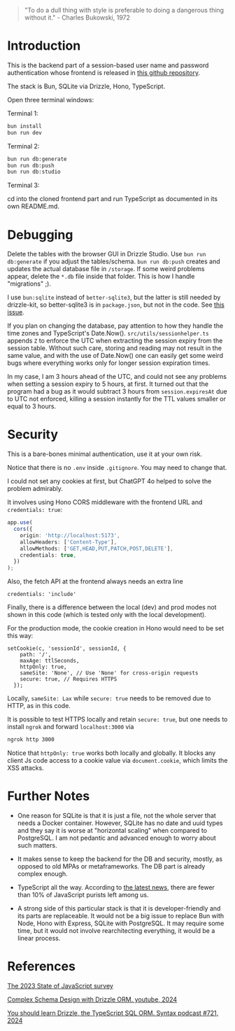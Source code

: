 > "To do a dull thing with style is preferable to doing a dangerous thing without it." - Charles Bukowski, 1972

# Introduction

This is the backend part of a session-based user name and password authentication whose frontend is released in [this github repository](https://github.com/aabbtree77/auth-starter-frontend).

The stack is Bun, SQLite via Drizzle, Hono, TypeScript. 

Open three terminal windows:

Terminal 1:

```sh
bun install
bun run dev
```

Terminal 2:

```sh
bun run db:generate
bun run db:push
bun run db:studio
```

Terminal 3:

cd into the cloned frontend part and run TypeScript as documented in its own README.md.

# Debugging

Delete the tables with the browser GUI in Drizzle Studio. Use `bun run db:generate` if you adjust the tables/schema. `bun run db:push` creates and updates the actual database file in `/storage`. If some weird problems appear, delete the `*.db` file inside that folder. This is how I handle "migrations" ;). 

I use `bun:sqlite` instead of `better-sqlite3`, but the latter is still needed by drizzle-kit, so better-sqlite3 is in `package.json`, but not in the code. See [this issue](https://github.com/drizzle-team/drizzle-orm/issues/1520).

If you plan on changing the database, pay attention to how they handle the time zones and TypeScript's Date.Now(). `src/utils/sessionhelper.ts` appends `Z` to enforce the UTC when extracting the session expiry from the session table. Without such care, storing and reading may not result in the same value, and with the use of Date.Now() one can easily get some weird bugs where everything works only for longer session expiration times. 

In my case, I am 3 hours ahead of the UTC, and could not see any problems when setting a session expiry to 5 hours, at first. It turned out that the program had a bug as it would subtract 3 hours from `session.expiresAt` due to UTC not enforced, killing a session instantly for the TTL values smaller or equal to 3 hours.

# Security

This is a bare-bones minimal authentication, use it at your own risk. 

Notice that there is no `.env` inside `.gitignore`. You may need to change that.

I could not set any cookies at first, but ChatGPT 4o helped to solve the problem admirably.

It involves using Hono CORS middleware with the frontend URL and `credentials: true`:

```ts
app.use(
  cors({
    origin: 'http://localhost:5173',
    allowHeaders: ['Content-Type'],
    allowMethods: ['GET,HEAD,PUT,PATCH,POST,DELETE'],
    credentials: true,
  })
);
```

Also, the fetch API at the frontend always needs an extra line

```
credentials: 'include'
```

Finally, there is a difference between the local (dev) and prod modes not shown in this code (which is tested only with the local development).

For the production mode, the cookie creation in Hono would need to be set this way:

```
setCookie(c, 'sessionId', sessionId, {
    path: '/',
    maxAge: ttlSeconds,
    httpOnly: true,
    sameSite: 'None', // Use 'None' for cross-origin requests
    secure: true, // Requires HTTPS
  });
```

Locally, `sameSite: Lax` while `secure: true` needs to be removed due to HTTP, as in this code. 

It is possible to test HTTPS locally and retain `secure: true`, but one needs to install `ngrok` and forward `localhost:3000` via

```sh
ngrok http 3000
```

Notice that `httpOnly: true` works both locally and globally. It blocks any client Js code access to a cookie value via `document.cookie`, which limits the XSS attacks.

# Further Notes

- One reason for SQLite is that it is just a file, not the whole server that needs a Docker container. However, SQLite has no date and uuid types and they say it is worse at "horizontal scaling" when compared to PostgreSQL. I am not pedantic and advanced enough to worry about such matters.

- It makes sense to keep the backend for the DB and security, mostly, as opposed to old MPAs or metaframeworks. The DB part is already complex enough.

- TypeScript all the way. According to [the latest news](https://2023.stateofjs.com/en-US/usage/), there are fewer than 10% of JavaScript purists left among us.

- A strong side of this particular stack is that it is developer-friendly and its parts are replaceable. It would not be a big issue to replace Bun with Node, Hono with Express, SQLite with PostgreSQL. It may require some time, but it would not involve rearchitecting everything, it would be a linear process.

# References

[The 2023 State of JavaScript survey](https://2023.stateofjs.com/en-US/usage/)

[Complex Schema Design with Drizzle ORM. youtube, 2024](https://www.youtube.com/watch?v=vLze97zZKsU&t=2305s)

[You should learn Drizzle, the TypeScript SQL ORM. Syntax podcast #721, 2024](https://syntax.fm/show/721/you-should-learn-drizzle-the-typescript-sql-orm)
